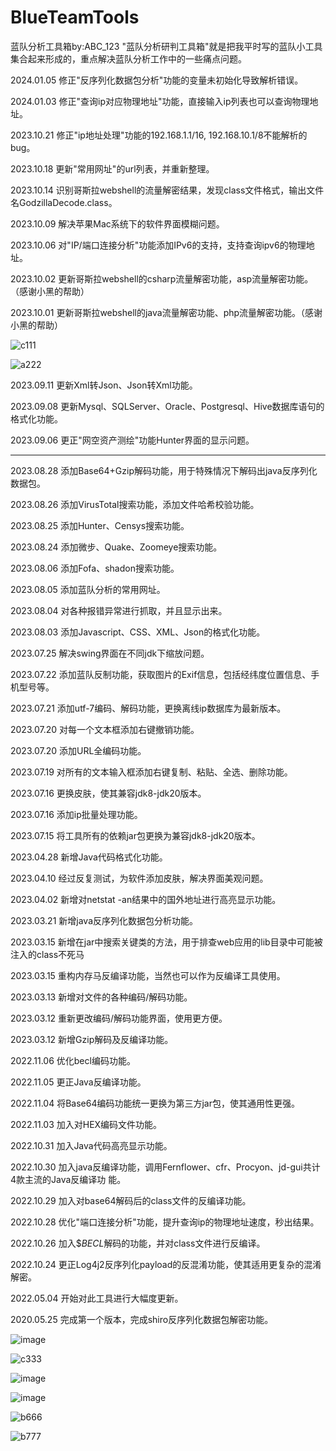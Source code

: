 # BlueTeamTools
蓝队分析工具箱by:ABC_123
"蓝队分析研判工具箱"就是把我平时写的蓝队小工具集合起来形成的，重点解决蓝队分析工作中的一些痛点问题。

2024.01.05 修正"反序列化数据包分析"功能的变量未初始化导致解析错误。

2024.01.03 修正"查询ip对应物理地址"功能，直接输入ip列表也可以查询物理地址。

2023.10.21 修正"ip地址处理"功能的192.168.1.1/16, 192.168.10.1/8不能解析的bug。

2023.10.18 更新"常用网址"的url列表，并重新整理。 

2023.10.14 识别哥斯拉webshell的流量解密结果，发现class文件格式，输出文件名GodzillaDecode.class。

2023.10.09 解决苹果Mac系统下的软件界面模糊问题。

2023.10.06 对"IP/端口连接分析"功能添加IPv6的支持，支持查询ipv6的物理地址。

2023.10.02 更新哥斯拉webshell的csharp流量解密功能，asp流量解密功能。（感谢小黑的帮助）

2023.10.01 更新哥斯拉webshell的java流量解密功能、php流量解密功能。（感谢小黑的帮助）

![c111](https://github.com/abc123info/BlueTeamTools/assets/143333826/a88d3b6f-998d-4ba2-ab5d-21e43f902d43)

![a222](https://github.com/abc123info/BlueTeamTools/assets/143333826/21d0fe38-78f6-43dc-a3ea-50f698705cf8)

2023.09.11 更新Xml转Json、Json转Xml功能。

2023.09.08 更新Mysql、SQLServer、Oracle、Postgresql、Hive数据库语句的格式化功能。

2023.09.06 更正"网空资产测绘"功能Hunter界面的显示问题。

---

2023.08.28 添加Base64+Gzip解码功能，用于特殊情况下解码出java反序列化数据包。 

2023.08.26 添加VirusTotal搜索功能，添加文件哈希校验功能。

2023.08.25 添加Hunter、Censys搜索功能。

2023.08.24 添加微步、Quake、Zoomeye搜索功能。

2023.08.06 添加Fofa、shadon搜索功能。

2023.08.05 添加蓝队分析的常用网址。

2023.08.04 对各种报错异常进行抓取，并且显示出来。

2023.08.03 添加Javascript、CSS、XML、Json的格式化功能。

2023.07.25 解决swing界面在不同jdk下缩放问题。

2023.07.22 添加蓝队反制功能，获取图片的Exif信息，包括经纬度位置信息、手机型号等。

2023.07.21 添加utf-7编码、解码功能，更换离线ip数据库为最新版本。

2023.07.20 对每一个文本框添加右键撤销功能。

2023.07.20 添加URL全编码功能。

2023.07.19 对所有的文本输入框添加右键复制、粘贴、全选、删除功能。

2023.07.16 更换皮肤，使其兼容jdk8-jdk20版本。

2023.07.16 添加ip批量处理功能。


2023.07.15 将工具所有的依赖jar包更换为兼容jdk8-jdk20版本。

2023.04.28 新增Java代码格式化功能。

2023.04.10 经过反复测试，为软件添加皮肤，解决界面美观问题。

2023.04.02 新增对netstat -an结果中的国外地址进行高亮显示功能。

2023.03.21 新增java反序列化数据包分析功能。

2023.03.15 新增在jar中搜索关键类的方法，用于排查web应用的lib目录中可能被注入的class不死马

2023.03.15 重构内存马反编译功能，当然也可以作为反编译工具使用。

2023.03.13 新增对文件的各种编码/解码功能。

2023.03.12 重新更改编码/解码功能界面，使用更方便。

2023.03.12 新增Gzip解码及反编译功能。

2022.11.06 优化becl编码功能。

2022.11.05 更正Java反编译功能。

2022.11.04 将Base64编码功能统一更换为第三方jar包，使其通用性更强。

2022.11.03 加入对HEX编码文件功能。

2022.10.31 加入Java代码高亮显示功能。

2022.10.30 加入java反编译功能，调用Fernflower、cfr、Procyon、jd-gui共计4款主流的Java反编译功
能。

2022.10.29 加入对base64解码后的class文件的反编译功能。

2022.10.28 优化"端口连接分析"功能，提升查询ip的物理地址速度，秒出结果。

2022.10.26 加入$$BECL$解码的功能，并对class文件进行反编译。

2022.10.24 更正Log4j2反序列化payload的反混淆功能，使其适用更复杂的混淆解密。

2022.05.04 开始对此工具进行大幅度更新。

2020.05.25 完成第一个版本，完成shiro反序列化数据包解密功能。

![image](https://github.com/abc123info/BlueTeamTools/assets/143333826/85e2c331-3939-4d22-a052-b1fd5c999d75)

![c333](https://github.com/abc123info/BlueTeamTools/assets/143333826/941c8a99-e42b-4671-ac63-67b3e7c10746)

![image](https://github.com/abc123info/BlueTeamTools/assets/143333826/001c52f8-37aa-4e69-83ff-ac7d921a6d6e)

![image](https://github.com/abc123info/BlueTeamTools/assets/143333826/4ccfca83-e63c-481f-bccf-c813386986d3)

![b666](https://github.com/abc123info/BlueTeamTools/assets/143333826/19d97cc2-cb1d-42d0-845d-9d884b63e3fd)

![b777](https://github.com/abc123info/BlueTeamTools/assets/143333826/9a75f3dd-961b-410c-88a7-a6cfa2465949)
